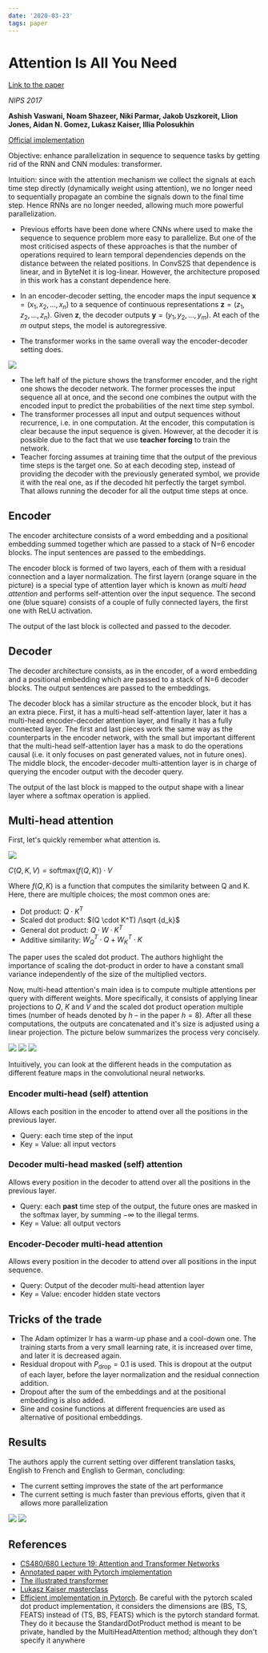 ```yaml
---
date: '2020-03-23'
tags: paper
---
```

# Attention Is All You Need

[Link to the paper](https://arxiv.org/abs/1706.03762)

*NIPS 2017*

**Ashish Vaswani, Noam Shazeer, Niki Parmar, Jakob Uszkoreit, Llion Jones, Aidan N. Gomez, Lukasz Kaiser, Illia Polosukhin**

[Official implementation](https://github.com/tensorflow/tensor2tensor)

Objective: enhance parallelization in sequence to sequence tasks by getting rid of the RNN and CNN modules: transformer.

Intuition: since with the attention mechanism we collect the signals at each time step directly (dynamically weight using attention), we no longer need to sequentially propagate an combine the signals down to the final time step. Hence RNNs are no longer needed, allowing much more powerful parallelization.

- Previous efforts have been done where CNNs where used to make the sequence to sequence problem more easy to parallelize. But one of the most criticised aspects of these approaches is that the number of operations required to learn temporal dependencies depends on the distance between the related positions. In ConvS2S that dependence is linear, and in ByteNet it is log-linear. However, the architecture proposed in this work has a constant dependence here.

- In an encoder-decoder setting, the encoder maps the input sequence $\mathbf{x} = (x_1, x_2, ..., x_n)$ to a sequence of continuous representations $\mathbf{z} = (z_1, z_2, ..., z_n)$. Given $\mathbf{z}$, the decoder outputs $\mathbf{y} = (y_1, y_2, ..., y_m)$. At each of the $m$ output steps, the model is autoregressive.
- The transformer works in the same overall way the encoder-decoder setting does.

![](assets/vaswani2017/architecture.png)

- The left half of the picture shows the transformer encoder, and the right one shows the decoder network. The former processes the input sequence all at once, and the second one combines the output with the encoded input to predict the probabilities of the next time step symbol.
- The transformer processes all input and output sequences without recurrence, i.e. in one computation. At the encoder, this computation is clear because the input sequence is given. However, at the decoder it is possible due to the fact that we use **teacher forcing** to train the network.
- Teacher forcing assumes at training time that the output of the previous time steps is the target one. So at each decoding step, instead of providing the decoder with the previously generated symbol, we provide it with the real one, as if the decoded hit perfectly the target symbol. That allows running the decoder for all the output time steps at once.

## Encoder
The encoder architecture consists of a word embedding and a positional embedding summed together which are passed to a stack of N=6 encoder blocks. The input sentences are passed to the embeddings.

The encoder block is formed of two layers, each of them with a residual connection and a layer normalization. The first layern (orange square in the picture) is a special type of attention layer which is known as *multi head attention* and performs self-attention over the input sequence. The second one (blue square) consists of a couple of fully connected layers, the first one with ReLU activation.

The output of the last block is collected and passed to the decoder.

## Decoder
The decoder architecture consists, as in the encoder, of a word embedding and a positional embedding which are passed to a stack of N=6 decoder blocks. The output sentences are passed to the embeddings.

The decoder block has a similar structure as the encoder block, but it has an extra piece. First, it has a multi-head self-attention layer, later it has a multi-head encoder-decoder attention layer, and finally it has a fully connected layer. The first and last pieces work the same way as the counterparts in the encoder network, with the small but important different that the multi-head self-attention layer has a mask to do the operations causal (i.e. it only focuses on past generated values, not in future ones). The middle block, the encoder-decoder multi-attention layer is in charge of querying the encoder output with the decoder query.

The output of the last block is mapped to the output shape with a linear layer where a softmax operation is applied.

## Multi-head attention
First, let's quickly remember what attention is.

![](assets/vaswani2017/attention.png)

$C(Q,K,V) = \text{softmax}(f(Q, K)) \cdot V$

Where $f(Q, K)$ is a function that computes the similarity between Q and K. Here, there are multiple choices; the most common ones are:
- Dot product: $Q \cdot K^T$
- Scaled dot product: $(Q \cdot K^T) /\sqrt {d_k}$
- General dot product: $Q \cdot W \cdot K^T$
- Additive similarity: $W_Q^T \cdot Q + W_K^T\cdot K$

The paper uses the scaled dot product. The authors highlight the importance of scaling the dot-product in order to have a constant small variance independently of the size of the multiplied vectors.

Now, multi-head attention's main idea is to compute multiple attentions per query with different weights. More specifically, it consists of applying linear projections to $Q$, $K$ and $V$ and the scaled dot product operation multiple times (number of heads denoted by $h$ – in the paper $h=8$). After all these computations, the outputs are concatenated and it's size is adjusted using a linear projection. The picture below summarizes the process very concisely.

![](assets/vaswani2017/mh-attention.png)
![](assets/vaswani2017/mh-details.png)
![](assets/vaswani2017/matrix_computations.png)

Intuitively, you can look at the different heads in the computation as different feature maps in the convolutional neural networks.

### Encoder multi-head (self) attention
Allows each position in the encoder to attend over all the positions in the previous layer.
- Query: each time step of the input
- Key = Value: all input vectors

### Decoder multi-head masked (self) attention
Allows every position in the decoder to attend over all the positions in the previous layer.
- Query: each **past** time step of the output, the future ones are masked in the softmax layer, by summing $-\infty$ to the illegal terms.
- Key = Value: all output vectors

### Encoder-Decoder multi-head attention
Allows every position in the decoder to attend over all positions in the input sequence.
- Query: Output of the decoder multi-head attention layer
- Key = Value: encoder hidden state vectors

## Tricks of the trade
- The Adam optimizer lr has a warm-up phase and a cool-down one. The training starts from a very small learning rate, it is increased over time, and later it is decreased again.
- Residual dropout with $P_{\text{drop}} = 0.1$ is used. This is dropout at the output of each layer, before the layer normalization and the residual connection addition.
- Dropout after the sum of the embeddings and at the positional embedding is also added.
- Sine and cosine functions at different frequencies are used as alternative of positional embeddings.

## Results
The authors apply the current setting over different translation tasks, English to French and English to German, concluding:
- The current setting improves the state of the art performance
- The current setting is much faster than previous efforts, given that it allows more parallelization

![](assets/vaswani2017/complexity.png)
![](assets/vaswani2017/performance.png)

## References
- [CS480/680 Lecture 19: Attention and Transformer Networks](https://www.youtube.com/watch?v=OyFJWRnt_AY)
- [Annotated paper with Pytorch implementation](http://nlp.seas.harvard.edu/2018/04/03/attention.html)
- [The illustrated transformer](http://jalammar.github.io/illustrated-transformer/)
- [Lukasz Kaiser masterclass](https://www.youtube.com/watch?v=rBCqOTEfxvg)
- [Efficient implementation in Pytorch](https://arogozhnikov.github.io/einops/pytorch-examples.html). Be careful with the pytorch scaled dot product implementation, it considers the dimensions are (BS, TS, FEATS) instead of (TS, BS, FEATS) which is the pytorch standard format. They do it because the StandardDotProduct method is meant to be private, handled by the MultiHeadAttention method; although they don't specify it anywhere
